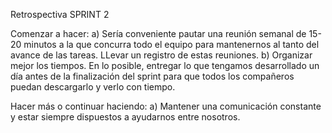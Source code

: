 Retrospectiva SPRINT 2

Comenzar a hacer:
 a) Sería conveniente pautar una reunión semanal de 15-20 minutos a la que concurra todo el equipo para mantenernos al tanto del avance de las tareas. 
LLevar un registro de estas reuniones.
 b) Organizar mejor los tiempos. 
En lo posible, entregar lo que tengamos desarrollado un día antes de la finalización del sprint para que todos los compañeros puedan descargarlo y verlo con tiempo.


Hacer más o continuar haciendo:
a) Mantener una comunicación constante y estar siempre dispuestos a ayudarnos entre nosotros.
